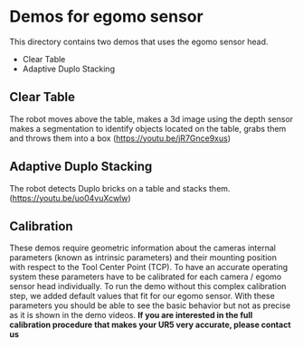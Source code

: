 # Demos for egomo sensor
This directory contains two demos that uses the egomo sensor head.
- Clear Table
- Adaptive Duplo Stacking

## Clear Table
The robot moves above the table, makes a 3d image using the depth sensor makes a segmentation to identify objects located on the table, grabs them and throws them into a box (https://youtu.be/jR7Gnce9xus)

## Adaptive Duplo Stacking
The robot detects Duplo bricks on a table and stacks them. (https://youtu.be/uo04vuXcwlw)

## Calibration
These demos require geometric information about the cameras internal parameters (known as intrinsic parameters) and their mounting position with respect to the Tool Center Point (TCP). To have an accurate operating system these parameters have to be calibrated for each camera / egomo sensor head individually. To run the demo without this complex calibration step, we added default values that fit for our egomo sensor. With these parameters you should be able to see the basic behavior but not as precise as it is shown in the demo videos. 
**If you are interested in the full calibration procedure that makes your UR5 very accurate, please contact us**
